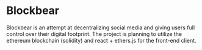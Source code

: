 # Blockbear
Blockbear is an attempt at decentralizing social media and giving users full control over their digital footprint. The project is planning to utilize the ethereum blockchain (solidity) and react + ethers.js for the front-end client.
